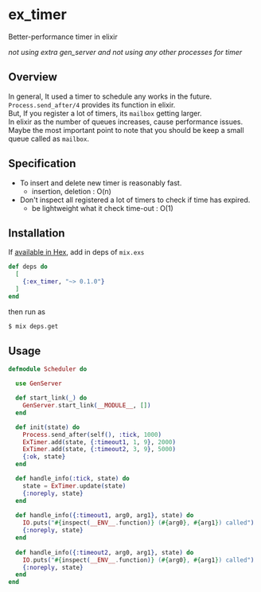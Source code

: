 # ex_timer
Better-performance timer in elixir

_not using extra gen_server and not using any other processes for timer_

## Overview
In general, It used a timer to schedule any works in the future.  
`Process.send_after/4` provides its function in elixir.  
But, If you register a lot of timers, its `mailbox` getting larger.  
In elixir as the number of queues increases, cause performance issues.  
Maybe the most important point to note that you should be keep a small queue called as `mailbox`.

## Specification
* To insert and delete new timer is reasonably fast.
  * insertion, deletion : O(n)
* Don't inspect all registered a lot of timers to check if time has expired.
  * be lightweight what it check time-out : O(1)
  
## Installation
If [available in Hex](https://hex.pm/docs/publish), add in deps of `mix.exs`
```elixir
def deps do
  [
    {:ex_timer, "~> 0.1.0"}
  ]
end
```
then run as
```sh
$ mix deps.get
```

## Usage
```elixir
defmodule Scheduler do

  use GenServer

  def start_link(_) do
    GenServer.start_link(__MODULE__, [])
  end

  def init(state) do
    Process.send_after(self(), :tick, 1000)
    ExTimer.add(state, {:timeout1, 1, 9}, 2000)
    ExTimer.add(state, {:timeout2, 3, 9}, 5000)
    {:ok, state}
  end

  def handle_info(:tick, state) do
    state = ExTimer.update(state)
    {:noreply, state}
  end
  
  def handle_info({:timeout1, arg0, arg1}, state) do
    IO.puts("#{inspect(__ENV__.function)} (#{arg0}, #{arg1}) called")
    {:noreply, state}
  end
  
  def handle_info({:timeout2, arg0, arg1}, state) do
    IO.puts("#{inspect(__ENV__.function)} (#{arg0}, #{arg1}) called")
    {:noreply, state}
  end
end
```



